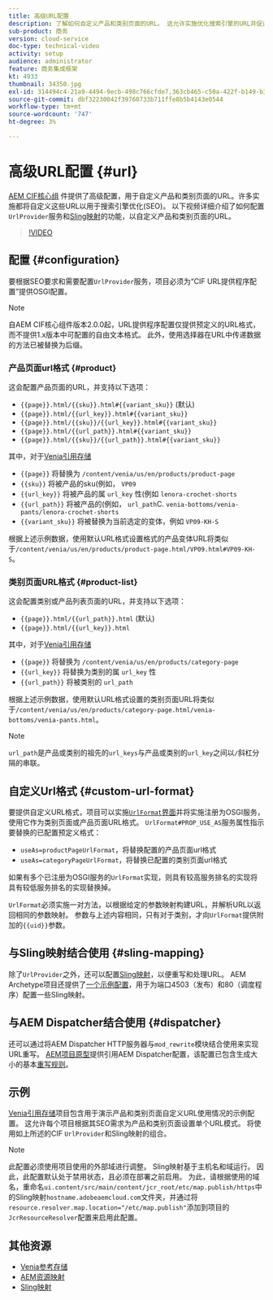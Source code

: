 ```yaml
---
title: 高级URL配置
description: 了解如何自定义产品和类别页面的URL。 这允许实施优化搜索引擎的URL并促进发现。
sub-product: 商务
version: cloud-service
doc-type: technical-video
activity: setup
audience: administrator
feature: 商务集成框架
kt: 4933
thumbnail: 34350.jpg
exl-id: 314494c4-21a9-4494-9ecb-498c766cfde7,363cb465-c50a-422f-b149-b3f41c2ebc0f
source-git-commit: dbf32230042f39760733b711ffe8b5b4143e0544
workflow-type: tm+mt
source-wordcount: '747'
ht-degree: 3%

---
```


# 高级URL配置 {#url}

[AEM CIF核心组](https://github.com/adobe/aem-core-cif-components) 件提供了高级配置，用于自定义产品和类别页面的URL。许多实施都将自定义这些URL以用于搜索引擎优化(SEO)。  以下视频详细介绍了如何配置`UrlProvider`服务和[Sling映射](https://sling.apache.org/documentation/the-sling-engine/mappings-for-resource-resolution.html)的功能，以自定义产品和类别页面的URL。

>[!VIDEO](https://video.tv.adobe.com/v/34350/?quality=12)

## 配置 {#configuration}

要根据SEO要求和需要配置`UrlProvider`服务，项目必须为“CIF URL提供程序配置”提供OSGI配置。

>[!NOTE]
>
> 自AEM CIF核心组件版本2.0.0起，URL提供程序配置仅提供预定义的URL格式，而不提供1.x版本中可配置的自由文本格式。 此外，使用选择器在URL中传递数据的方法已被替换为后缀。

### 产品页面url格式 {#product}

这会配置产品页面的URL，并支持以下选项：

* `{{page}}.html/{{sku}}.html#{{variant_sku}}` (默认)
* `{{page}}.html/{{url_key}}.html#{{variant_sku}}`
* `{{page}}.html/{{sku}}/{{url_key}}.html#{{variant_sku}}`
* `{{page}}.html/{{url_path}}.html#{{variant_sku}}`
* `{{page}}.html/{{sku}}/{{url_path}}.html#{{variant_sku}}`

其中，对于[Venia引用存储](https://github.com/adobe/aem-cif-guides-venia)

* `{{page}}` 将替换为  `/content/venia/us/en/products/product-page`
* `{{sku}}` 将被产品的sku(例如，  `VP09`
* `{{url_key}}` 将被产品的属 `url_key` 性(例如  `lenora-crochet-shorts`
* `{{url_path}}` 将被产品的(例如， `url_path`C.  `venia-bottoms/venia-pants/lenora-crochet-shorts`
* `{{variant_sku}}` 将被替换为当前选定的变体，例如  `VP09-KH-S`

根据上述示例数据，使用默认URL格式设置格式的产品变体URL将类似于`/content/venia/us/en/products/product-page.html/VP09.html#VP09-KH-S`。

### 类别页面URL格式 {#product-list}

这会配置类别或产品列表页面的URL，并支持以下选项：

* `{{page}}.html/{{url_path}}.html` (默认)
* `{{page}}.html/{{url_key}}.html`

其中，对于[Venia引用存储](https://github.com/adobe/aem-cif-guides-venia)

* `{{page}}` 将替换为  `/content/venia/us/en/products/category-page`
* `{{url_key}}` 将替换为类别的属 `url_key` 性
* `{{url_path}}` 将被类别的  `url_path`

根据上述示例数据，使用默认URL格式设置的类别页面URL将类似于`/content/venia/us/en/products/category-page.html/venia-bottoms/venia-pants.html`。

>[!NOTE]
> 
> `url_path`是产品或类别的祖先的`url_keys`与产品或类别的`url_key`之间以`/`斜杠分隔的串联。

## 自定义Url格式 {#custom-url-format}

要提供自定义URL格式，项目可以实施[`UrlFormat`界面](https://javadoc.io/doc/com.adobe.commerce.cif/core-cif-components-core/latest/com/adobe/cq/commerce/core/components/services/urls/UrlFormat.html)并将实施注册为OSGI服务，使用它作为类别页面或产品页面URL格式。 `UrlFormat#PROP_USE_AS`服务属性指示要替换的已配置预定义格式：

* `useAs=productPageUrlFormat`，将替换配置的产品页面url格式
* `useAs=categoryPageUrlFormat`，将替换已配置的类别页面url格式

如果有多个已注册为OSGI服务的`UrlFormat`实现，则具有较高服务排名的实现将具有较低服务排名的实现替换掉。

`UrlFormat`必须实施一对方法，以根据给定的参数映射构建URL，并解析URL以返回相同的参数映射。 参数与上述内容相同，只有对于类别，才向`UrlFormat`提供附加的`{{uid}}`参数。

## 与Sling映射结合使用 {#sling-mapping}

除了`UrlProvider`之外，还可以配置[Sling映射](https://sling.apache.org/documentation/the-sling-engine/mappings-for-resource-resolution.html)，以便重写和处理URL。 AEM Archetype项目还提供了[一个示例配置](https://github.com/adobe/aem-cif-project-archetype/tree/master/src/main/archetype/samplecontent/src/main/content/jcr_root/etc/map.publish)，用于为端口4503（发布）和80（调度程序）配置一些Sling映射。

## 与AEM Dispatcher结合使用 {#dispatcher}

还可以通过将AEM Dispatcher HTTP服务器与`mod_rewrite`模块结合使用来实现URL重写。 [AEM项目原型](https://github.com/adobe/aem-project-archetype)提供引用AEM Dispatcher配置，该配置已包含生成大小的基本[重写规则](https://github.com/adobe/aem-project-archetype/tree/master/src/main/archetype/dispatcher.cloud)。

## 示例

[Venia引用存储](https://github.com/adobe/aem-cif-guides-venia)项目包含用于演示产品和类别页面自定义URL使用情况的示例配置。 这允许每个项目根据其SEO需求为产品和类别页面设置单个URL模式。 将使用如上所述的CIF `UrlProvider`和Sling映射的组合。

>[!NOTE]
>
>此配置必须使用项目使用的外部域进行调整。 Sling映射基于主机名和域运行。 因此，此配置默认处于禁用状态，且必须在部署之前启用。 为此，请根据使用的域名，重命名`ui.content/src/main/content/jcr_root/etc/map.publish/https`中的Sling映射`hostname.adobeaemcloud.com`文件夹，并通过将`resource.resolver.map.location="/etc/map.publish"`添加到项目的`JcrResourceResolver`配置来启用此配置。

## 其他资源

* [Venia参考存储](https://github.com/adobe/aem-cif-guides-venia)
* [AEM资源映射](https://experienceleague.adobe.com/docs/experience-manager-65/deploying/configuring/resource-mapping.html)
* [Sling映射](https://sling.apache.org/documentation/the-sling-engine/mappings-for-resource-resolution.html)
